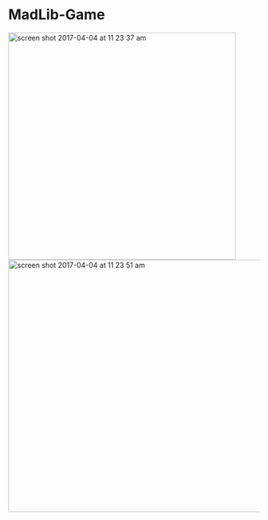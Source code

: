 # MadLib-Game

<img width="456" alt="screen shot 2017-04-04 at 11 23 37 am" src="https://cloud.githubusercontent.com/assets/20143504/24667865/74b5c96c-192a-11e7-9d25-6f7dd73d3ef3.png">

<img width="506" alt="screen shot 2017-04-04 at 11 23 51 am" src="https://cloud.githubusercontent.com/assets/20143504/24667896/993027e2-192a-11e7-8327-b697db573536.png">


